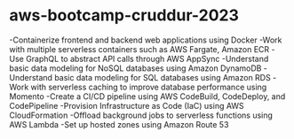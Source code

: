 # aws-bootcamp-cruddur-2023
-Containerize frontend and backend web applications using Docker
-Work with multiple serverless containers such as AWS Fargate, Amazon ECR
-Use GraphQL to abstract API calls through AWS AppSync
-Understand basic data modeling for NoSQL databases using Amazon DynamoDB
-Understand basic data modeling for SQL databases using Amazon RDS
-Work with serverless caching to improve database performance using Momento
-Create a CI/CD pipeline using AWS CodeBuild, CodeDeploy, and CodePipeline
-Provision Infrastructure as Code (IaC) using AWS CloudFormation
-Offload background jobs to serverless functions using AWS Lambda
-Set up hosted zones using Amazon Route 53
